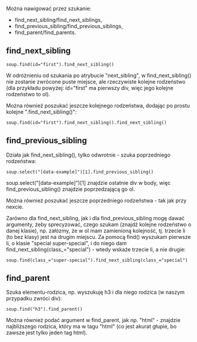 Można nawigować przez szukanie:    
- find_next_sibling/find_next_siblings,  
- find_previous_sibling/find_previous_siblings,  
- find_parent/find_parents.  
  
  
## find_next_sibling  
  
```
soup.find(id="first").find_next_sibling()
```
  
W odróżnieniu od szukania po atrybucie "next_sibling", w find_next_sibling() nie zostanie zwrócone puste miejsce, ale rzeczywiste kolejne rodzeństwo (dla przykładu powyżej: id="first" ma pierwszy div, więc jego kolejne rodzeństwo to ol).  
  
Można również poszukać jeszcze kolejnego rodzeństwa, dodając po prostu kolejne ".find_next_sibling()":  
```
soup.find(id="first").find_next_sibling().find_next_sibling()
```
  
## find_previous_sibling  
Działa jak find_next_sibling(), tylko odwrotnie - szuka poprzedniego rodzeństwa:  
```
soup.select("[data-example]")[1].find_previous_sibling()
```
soup.select("[data-example]")[1] znajdzie ostatnie div w body, więc find_previous_sibling() znajdzie poprzedzającą go ol.  
  
Można również poszukać jeszcze poprzedniego rodzeństwa - tak jak przy nexcie.  
  
Zarówno dla find_next_sibling, jak i dla find_previous_sibling mogę dawać argumenty, żeby sprecyzować, czego szukam (znajdź kolejne rodzeństwo o danej klasie), np. załózmy, że w ol mam zamienioną kolejność, tj. trzecie li (to bez klasy) jest na drugim miejscu. Za pomocą find() wyszukam pierwsze li, o klasie "special super-special", i do niego dam find_next_sibling(class_="special") - wtedy wskaże trzecie li, a nie drugie:   
```
soup.find(class_="super-special").find_next_sibling(class_="special")
```
  
## find_parent  
Szuka elementu-rodzica, np. wyszukuję h3 i dla niego rodzica (w naszym przypadku zwróci div):  
```
soup.find("h3").find_parent()
```   
Można również podać argument w find_parent, jak np. "html" - znajdzie najbliższego rodzica, który ma w tagu "html" (co jest akurat głupie, bo zawsze jest tylko jeden tag html). 
